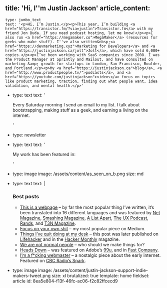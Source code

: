 title: 'Hi, I''m Justin Jackson'
article_content:
  -
    type: jumbo_text
    text: '<p>Hi, I’m Justin.</p><p>This year, I’m building <a href="https://transistor.fm/?via=justin">Transistor.fm</a> with my friend Jon Buda. If you need podcast hosting, let me know!</p><p>I also run <a href="https://megamaker.co">MegaMaker</a> (resources for geeks who make stuff). I''ve also written&nbsp;<a href="https://devmarketing.xyz">Marketing for Developers</a> and <a href="https://justinjackson.ca/jolt">Jolt</a>, which have sold 6,000+ copies.</p><p>I’ve been working with SaaS companies since 2008. I was the Product Manager at Sprintly and Mailout, and have consulted on marketing &amp; growth for startups in London, San Francisco, Boulder, and Portland.</p><p>My <a href="https://justinjackson.ca">blog</a>, <a href="http://www.productpeople.tv/">podcasts</a>, and <a href="https://youtube.com/justinjackson">videos</a> focus on topics like product marketing, traction, finding out what people want, idea validation, and mental health.</p>'
  -
    type: text
    text: '<p>Every Saturday morning I send an email to my list. I talk about bootstrapping, making stuff as a geek, and earning a living on the internet.</p>'
  -
    type: newsletter
  -
    type: text
    text: '<p>My work has been featured in:<br></p>'
  -
    type: image
    image: /assets/content/as_seen_on_b.png
    size: md
  -
    type: text
    text: |
      <h3>Best posts</h3><ul> <li>
          <a href="http://justinjackson.ca/words.html">This is a webpage</a>&nbsp;– by far the most popular thing I’ve written, it’s been translated into 16 different languages and was featured by <a href="http://www.creativebloq.com/netmag/web-industry-warned-don-t-forget-power-words-6135573">Net Magazine</a>,&nbsp;<a href="http://www.smashingmagazine.com/2013/10/14/strategies-design-marketing-campaigns/">Smashing Magazine</a>, <a href="https://twitter.com/alistapart/status/347778749107945473">A List Apart</a>, <a href="http://uxpodcast.com/50-james-per-begin-with-words/#comment-3004">The UX Podcast</a>, <a href="https://twitter.com/rands/status/347870413164015616">Rands</a>, and <a href="http://t3n.de/news/justin-jackson-vergesst-flat-design-fancy-css-475524/">T3N Magazine</a>.
      </li> <li>
          <a href="https://justinjackson.ca/focus-on-your-own-shit/">Focus on your own shit</a> – my most popular piece on Medium.
      </li> <li>
          <a title="Things I've quit doing at my desk" href="http://justinjackson.ca/i-quit-my-desk/">Things I’ve quit doing at my desk</a> – this post was later published on <a href="http://lifehacker.com/5944132/things-ive-quit-doing-at-my-desk">Lifehacker</a> and in the <a href="http://hackermonthly.com/issue-34.html">Hacker Monthly</a> magazine.
      </li> <li>
          <a href="http://justinjackson.ca/we-are-not-normal-people/">We are not normal people</a> – who should we make things for?
      </li> <li>
          <a href="https://medium.com/life-hacks/17f71562a063">Heads Down</a> – was featured on Adobe’s&nbsp;<a href="http://99u.com/workbook/16807/go-head-down-for-a-week-to-focus">99u</a>, and in <a href="http://www.fastcompany.com/3012397/leadership-now/for-productive-people-the-position-of-choice-is-head-down">Fast Company</a>.
      </li> <li>
          <a href="https://justinjackson.ca/webmaster">I’m a f*cking webmaster</a> – a nostalgic piece about the early internet. Featured on <a href="http://www.cbc.ca/radio/spark/322-web-brutalism-millennial-interests-and-more-1.3602286/video-why-brutalism-is-the-hottest-trend-in-web-design-1.3602292">CBC Radio’s Spark</a>.</li></ul>
      
  -
    type: image
    image: /assets/content/justin-jackson-support-indie-makers-tweet.png
    size: xl
    brutalized: true
template: home
fieldset: article
id: 8ea5e804-f13f-46fc-ac06-f2c82ffcecd9
